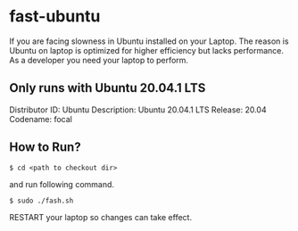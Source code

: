 # fast-ubuntu
If you are facing slowness in Ubuntu installed on your Laptop. The reason is Ubuntu on laptop is optimized for higher efficiency but lacks performance. As a developer you need your laptop to perform.

## Only runs with Ubuntu 20.04.1 LTS

Distributor ID: Ubuntu 
Description: Ubuntu 20.04.1 LTS 
Release: 20.04 
Codename: focal

## How to Run?

    $ cd <path to checkout dir>

and run following command.

    $ sudo ./fash.sh

RESTART your laptop so changes can take effect.
